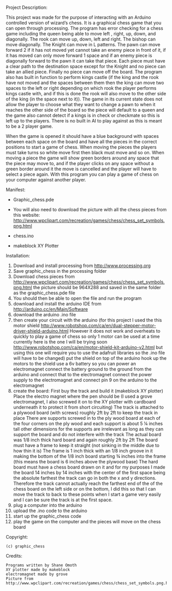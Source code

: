 Project Description:

  This project was made for the purpose of interacting with an Arduino controlled version of wizard’s chess. It is a graphical chess game that you can open through processing. The program has error checking for a chess game including the queen being able to move left , right, up, down, and diagonally. The rook can move up, down, left and right. The bishop can move diagonally. The Knight can move in L patterns. The pawn can move forward 2 if it has not moved yet cannot take an enemy piece in front of it, if it has moved can only move forward 1 space and if an enemy piece is diagonally forward to the pawn it can take that piece. Each piece must have a clear path to the destination space except for the Knight and no piece can take an allied piece. Finally no piece can move off the board. The program also has built in function to perform kings castle (if the king and the rook have not moved and the spaces between them then the king can move two spaces to the left or right depending on which rook the player performs kings castle with, and if this is done the rook will also move to the other side of the king (in the space next to it)). The game in its current state does not allow the player to choose what they want to change a pawn to when it reaches the other side of the board so the piece will default to a queen and the game also cannot detect if a kings is in check or checkmate so this is left up to the players. There is no built in AI to play against as this is meant to be a 2 player game.
  
  When the game is opened it should have a blue background with spaces between each space on the board and have all the pieces in the correct positions to start a game of chess. When moving the pieces the players must take turns so white move first then black must move and so on. When moving a piece the game will show green borders around any space that the piece may move to, and if the player clicks on any space without a green border around it the move is cancelled and the player will have to select a piece again. With this program you can play a game of chess on your computer against another player.
  
Manifest:

  -	Graphic_chess.pde
  
  -	You will also need to download the picture with all the chess pieces from this website:
  http://www.wpclipart.com/recreation/games/chess/chess_set_symbols.png.html 
  
  -	chess.ino
  
  -	makeblock XY Plotter

Installation:

  1.	Download and install processing from http://www.processing.org 
  2.	Save graphic_chess in the processing folder
  3.	Download chess pieces from http://www.wpclipart.com/recreation/games/chess/chess_set_symbols.png.html the picture 		should   be 964X288 and saved in the same folder as the graphic_chess.pde file
  4.	You should then be able to open the file and run the program
  5.	download and install the arduino IDE from http://arduino.cc/en/Main/Software
  6.	download the arduino .ino file
  7.	then create your circuit with the arduino (for this project I used the this motor shield http://www.robotshop.com/ca/en/dual-stepper-motor-driver-shield-arduino.html However it does not work and overheats to quickly to play a game of chess so only 1 motor can be used at a time currently here is the one I will be trying soon http://www.robotshop.com/ca/en/motor-shield-kit-arduino-v2.html but using this one will require you to use the adafruit libraries so the .ino file will have to be changed) put the shield on top of the arduino hook up the motors to the shield use a 6v battery so you can power an electromagnet connect the battery ground to the ground from the arduino and connect that to the electromagnet connect the power supply to the electromagnet and connect pin 9 on the arduino to the electromagnet
  8.	create the board:
  	First buy the track and build it (makeblock XY plotter)
	Place the electro magnet where the pen should be (I used a grove electromagnet, I also screwed it on to the XY plotter with cardboard underneath it to protect it from short circuiting)
	The track is attached to a plywood board (with screws) roughly 2ft by 2ft to keep the track in place
	There are supports screwed in to the ply wood board at each of the four corners on the ply wood and each support is about 5 ¼ inches tall other dimensions for the supports are irrelevant as long as they can support the board and do not interfere with the track
	The actual board was 1/8 inch thick hard board and again roughly 2ft by 2ft 
	The board must have a frame to keep it straight (not sinking in the middle due to how thin it is)
	The frame is 1 inch thick with an 1/8 inch groove in it making the bottom of the 1/8 inch board starting ¾ inches into the frame (this means the board is 6 inches above the plywood base)
	The hard board must have a chess board drawn on it and for my purposes I made the board 14 inches by 14 inches with the center of the first space being the absolute farthest the track can go in both the x and y directions. Therefore the track cannot actually reach the farthest end of the of the chess board on the left side or on the bottom, I did this so that I can move the track to back to these points when I start a game very easily and I can be sure the track is at the first space.
  9. plug a computer into the arduino
  10. upload the .ino code to the arduino
  11. start up the graphic_chess code 
  12. play the game on the computer and the pieces will move on the chess board



Copyright:

	(c) graphic_chess

Credits: 

	Programs written by Shane Omoth
	XY plotter made by makeblock
	electromagnet made by grove
	Picture from http://www.wpclipart.com/recreation/games/chess/chess_set_symbols.png.html  

